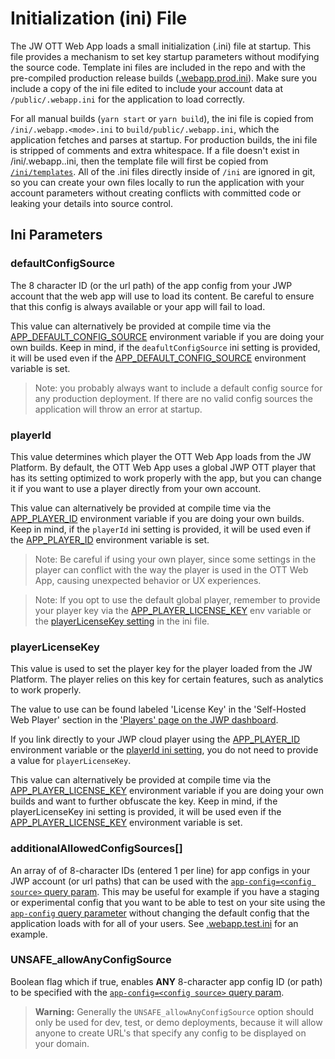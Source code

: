 # Initialization (ini) File

The JW OTT Web App loads a small initialization (.ini) file at startup. This file provides a mechanism to set key startup parameters without modifying the source code.
Template ini files are included in the repo and with the pre-compiled production release builds ([.webapp.prod.ini](/ini/templates/.webapp.prod.ini)).
Make sure you include a copy of the ini file edited to include your account data at `/public/.webapp.ini` for the application to load correctly.

For all manual builds (`yarn start` or `yarn build`), the ini file is copied from `/ini/.webapp.<mode>.ini` to `build/public/.webapp.ini`, which the application fetches and parses at startup. For production builds, the ini file is stripped of comments and extra whitespace.
If a file doesn't exist in /ini/.webapp.<mode>.ini, then the template file will first be copied from [`/ini/templates`](/ini/templates).
All of the .ini files directly inside of `/ini` are ignored in git, so you can create your own files locally to run the application with your account parameters without creating conflicts with committed code or leaking your details into source control.

## Ini Parameters

### defaultConfigSource

The 8 character ID (or the url path) of the app config from your JWP account that the web app will use to load its content. Be careful to ensure that this config is always available or your app will fail to load.

This value can alternatively be provided at compile time via the [APP_DEFAULT_CONFIG_SOURCE](build-from-source.md#app_default_config_source) environment variable if you are doing your own builds.
Keep in mind, if the `deafultConfigSource` ini setting is provided, it will be used even if the [APP_DEFAULT_CONFIG_SOURCE](build-from-source.md#app_default_config_source) environment variable is set.

> Note: you probably always want to include a default config source for any production deployment. If there are no valid config sources the application will throw an error at startup.

### playerId

This value determines which player the OTT Web App loads from the JW Platform.
By default, the OTT Web App uses a global JWP OTT player that has its setting optimized to work properly with the app, but you can change it if you want to use a player directly from your own account.

This value can alternatively be provided at compile time via the [APP_PLAYER_ID](build-from-source.md#app_player_id) environment variable if you are doing your own builds.
Keep in mind, if the `playerId` ini setting is provided, it will be used even if the [APP_PLAYER_ID](build-from-source.md#app_player_id) environment variable is set.

> Note: Be careful if using your own player, since some settings in the player can conflict with the way the player is used in the OTT Web App, causing unexpected behavior or UX experiences.

> Note: If you opt to use the default global player, remember to provide your player key via the [APP_PLAYER_LICENSE_KEY](build-from-source.md#app_player_license_key) env variable or the [playerLicenseKey setting](initialization-file.md#playerLicenseKey) in the ini file.

### playerLicenseKey

This value is used to set the player key for the player loaded from the JW Platform.
The player relies on this key for certain features, such as analytics to work properly.

The value to use can be found labeled 'License Key' in the 'Self-Hosted Web Player' section in the ['Players' page on the JWP dashboard](https://dashboard.jwplayer.com/p/players).

If you link directly to your JWP cloud player using the [APP_PLAYER_ID](build-from-source.md#app_player_id) environment variable or the [playerId ini setting](initialization-file.md#playerid), you do not need to provide a value for `playerLicenseKey`.

This value can alternatively be provided at compile time via the [APP_PLAYER_LICENSE_KEY](build-from-source.md#APP_PLAYER_LICENSE_KEY) environment variable if you are doing your own builds and want to further obfuscate the key.
Keep in mind, if the playerLicenseKey ini setting is provided, it will be used even if the [APP_PLAYER_LICENSE_KEY](build-from-source.md#app_player_license_key) environment variable is set.

### additionalAllowedConfigSources[]

An array of of 8-character IDs (entered 1 per line) for app configs in your JWP account (or url paths) that can be used with the [`app-config=<config source>` query param](configuration.md#switching-between-app-configs).
This may be useful for example if you have a staging or experimental config that you want to be able to test on your site using the [`app-config` query parameter](configuration.md#switching-between-app-configs) without changing the default config that the application loads with for all of your users.
See [.webapp.test.ini](/ini/templates/.webapp.test.ini) for an example.

### UNSAFE_allowAnyConfigSource

Boolean flag which if true, enables **ANY** 8-character app config ID (or path) to be specified with the [`app-config=<config source>` query param](configuration.md#switching-between-app-configs).

> **Warning:** Generally the `UNSAFE_allowAnyConfigSource` option should only be used for dev, test, or demo deployments, because it will allow anyone to create URL's that specify any config to be displayed on your domain.
